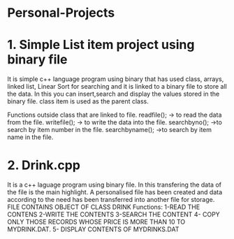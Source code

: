 # Personal-Projects
# 1. Simple List item project using binary file
It is simple c++ language program using binary that has used class, arrays, linked list, Linear Sort for searching and it is linked to a binary file to store all the data. In this you can insert,search and display the values stored in the binary file.
class item is used as the parent class.
  
  Functions outside class that are linked to file.
  readfile(); -> to read the data from the file.
  writefile(); -> to write the data into the file.
  searchbyno(); ->to search by item number in the file.
  searchbyname(); ->to search by item name in the file.
  
# 2. Drink.cpp 
It is a c++ laguage program using binary file.
In this transfering the data of the file is the main highlight.
A personalised file has been created and data according to the need has been transferred into another file for storage.
FILE CONTAINS OBJECT OF CLASS DRINK
Functions:
1-READ THE CONTENS
2-WRITE THE CONTENTS
3-SEARCH THE CONTENT
4- COPY ONLY THOSE RECORDS WHOSE  PRICE IS MORE THAN 10 TO MYDRINK.DAT.
5- DISPLAY CONTENTS OF MYDRINKS.DAT
